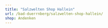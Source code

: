 ```yaml
---
title: "Salzwelten Shop Hallein"
url: /bad-duerrnberg/salzwelten-shop-hallein/
shop: Andenken
---
```

